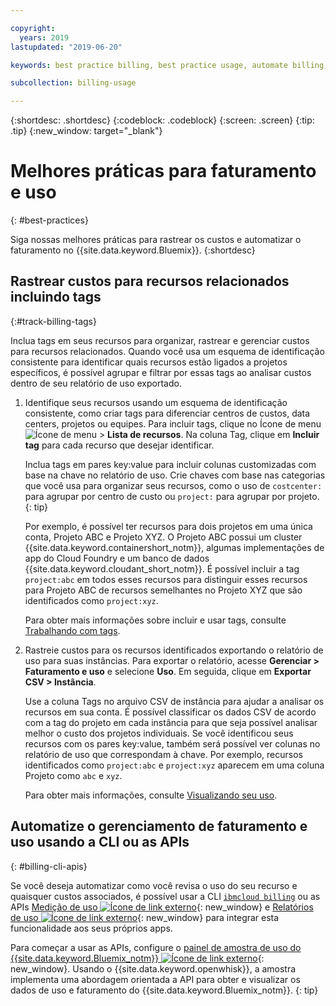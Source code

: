 ```yaml
---

copyright:
  years: 2019
lastupdated: "2019-06-20"

keywords: best practice billing, best practice usage, automate billing, track costs

subcollection: billing-usage

---
```


{:shortdesc: .shortdesc}
{:codeblock: .codeblock}
{:screen: .screen}
{:tip: .tip}
{:new_window: target="_blank"}


# Melhores práticas para faturamento e uso
{: #best-practices}

Siga nossas melhores práticas para rastrear os custos e automatizar o faturamento no {{site.data.keyword.Bluemix}}.
{:shortdesc}


## Rastrear custos para recursos relacionados incluindo tags
{:#track-billing-tags}

Inclua tags em seus recursos para organizar, rastrear e gerenciar custos para recursos relacionados. Quando você usa um esquema de identificação consistente para identificar quais recursos estão ligados a projetos específicos, é possível agrupar e filtrar por essas tags ao analisar custos dentro de seu relatório de uso exportado.

1. Identifique seus recursos usando um esquema de identificação consistente, como criar tags para diferenciar centros de custos, data centers, projetos ou equipes. Para incluir tags, clique no Ícone de menu ![Ícone de menu](../icons/icon_hamburger.svg) > **Lista de recursos**. Na coluna Tag, clique em **Incluir tag** para cada recurso que desejar identificar.

   Inclua tags em pares key:value para incluir colunas customizadas com base na chave no relatório de uso. Crie chaves com base nas categorias que você usa para organizar seus recursos, como o uso de `costcenter:` para agrupar por centro de custo ou `project:` para agrupar por projeto.
   {: tip}

   Por exemplo, é possível ter recursos para dois projetos em uma única conta, Projeto ABC e Projeto XYZ. O Projeto ABC possui um cluster {{site.data.keyword.containershort_notm}}, algumas implementações de app do Cloud Foundry e um banco de dados {{site.data.keyword.cloudant_short_notm}}. É possível incluir a tag `project:abc` em todos esses recursos para distinguir esses recursos para Projeto ABC de recursos semelhantes no Projeto XYZ que são identificados como `project:xyz`.

   Para obter mais informações sobre incluir e usar tags, consulte [Trabalhando com tags](/docs/resources?topic=resources-tag).

1. Rastreie custos para os recursos identificados exportando o relatório de uso para suas instâncias. Para exportar o relatório, acesse **Gerenciar > Faturamento e uso** e selecione **Uso**. Em seguida, clique em **Exportar CSV > Instância**.

   Use a coluna Tags no arquivo CSV de instância para ajudar a analisar os recursos em sua conta. É possível classificar os dados CSV de acordo com a tag do projeto em cada instância para que seja possível analisar melhor o custo dos projetos individuais. Se você identificou seus recursos com os pares key:value, também será possível ver colunas no relatório de uso que correspondam à chave. Por exemplo, recursos identificados como `project:abc` e `project:xyz` aparecem em uma coluna Projeto como `abc` e `xyz`.

   Para obter mais informações, consulte [Visualizando seu uso](/docs/billing-usage?topic=billing-usage-viewingusage).

## Automatize o gerenciamento de faturamento e uso usando a CLI ou as APIs
{: #billing-cli-apis}

Se você deseja automatizar como você revisa o uso do seu recurso e quaisquer custos associados, é possível usar a CLI [`ibmcloud billing`](/docs/cli?topic=cloud-cli-ibmcloud_billing) ou as APIs [Medição de uso ![Ícone de link externo](../icons/launch-glyph.svg)](https://{DomainName}/apidocs/usage-metering){: new_window} e [Relatórios de uso ![Ícone de link externo](../icons/launch-glyph.svg)](https://{DomainName}/apidocs/metering-reporting){: new_window} para integrar esta funcionalidade aos seus próprios apps.

Para começar a usar as APIs, configure o [painel de amostra de uso do {{site.data.keyword.Bluemix_notm}} ![Ícone de link externo](../icons/launch-glyph.svg)](https://github.com/IBM-Cloud/openwhisk-cloud-usage-sample){: new_window}. Usando o {{site.data.keyword.openwhisk}}, a amostra implementa uma abordagem orientada a API para obter e visualizar os dados de uso e faturamento do {{site.data.keyword.Bluemix_notm}}.
{: tip}

